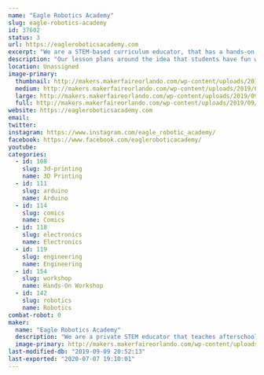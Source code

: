 ```yaml
---
name: "Eagle Robotics Academy"
slug: eagle-robotics-academy
id: 37602
status: 3
url: https://eagleroboticsacademy.com
excerpt: "We are a STEM-based curriculum educator, that has a hands-on approach to education by teaching and building robots that students get to keep and take home.  "
description: "Our lesson plans around the idea that students have fun while they learn, by building robots that they keep and take home. Children tend to retain information better when they see a benefit, in this case, a reward i.e. the robot. "
location: Unassigned
image-primary:
  thumbnail: http://makers.makerfaireorlando.com/wp-content/uploads/2019/09/QMHO9673-150x150.jpg
  medium: http://makers.makerfaireorlando.com/wp-content/uploads/2019/09/QMHO9673-128x300.jpg
  large: http://makers.makerfaireorlando.com/wp-content/uploads/2019/09/QMHO9673-435x1024.jpg
  full: http://makers.makerfaireorlando.com/wp-content/uploads/2019/09/QMHO9673.jpg
website: https://eagleroboticsacademy.com
email: 
twitter: 
instagram: https://www.instagram.com/eagle_robotic_academy/
facebook: https://www.facebook.com/eagleroboticacademy/
youtube: 
categories:
  - id: 108
    slug: 3d-printing
    name: 3D Printing
  - id: 111
    slug: arduino
    name: Arduino
  - id: 114
    slug: comics
    name: Comics
  - id: 118
    slug: electronics
    name: Electronics
  - id: 119
    slug: engineering
    name: Engineering
  - id: 154
    slug: workshop
    name: Hands-On Workshop
  - id: 142
    slug: robotics
    name: Robotics
combat-robot: 0
maker:
  name: "Eagle Robotics Academy"
  description: "We are a private STEM educator that teaches afterschool programs in three OCPS as well as our office on Saturdays in Orlando. All STEM robotic class include a robot students take home. We Teach block programming classes like Sketch and Microbit as well as 3D print, build and make our own robots."
  image-primary: http://makers.makerfaireorlando.com/wp-content/uploads/2019/09/EAGLE-STEMA-1-2-1024x398.png
last-modified-db: "2019-09-09 20:52:13"
last-exported: "2020-07-07 19:10:01"
---
```

